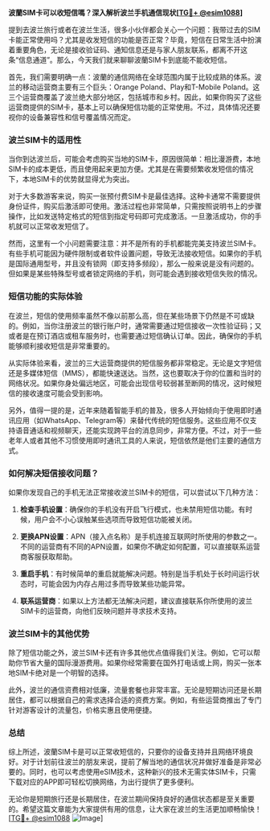 **波蘭SIM卡可以收短信嗎？深入解析波兰手机通信现状[[TG💪+ @esim1088](https://t.me/s/esim1088)]**

提到去波兰旅行或者在波兰生活，很多小伙伴都会关心一个问题：我带过去的SIM卡能正常使用吗？尤其是收发短信的功能是否正常？毕竟，短信在日常生活中扮演着重要角色，无论是接收验证码、通知信息还是与家人朋友联系，都离不开这条“信息通道”。那么，今天我们就来聊聊波蘭SIM卡到底能不能收短信。

首先，我们需要明确一点：波蘭的通信网络在全球范围内属于比较成熟的体系。波兰的移动运营商主要有三个巨头：Orange Poland、Play和T-Mobile Poland。这三个运营商覆盖了波兰绝大部分地区，包括城市和乡村。因此，如果你购买了这些运营商提供的SIM卡，基本上可以确保短信功能的正常使用。不过，具体情况还要视你的设备兼容性和信号覆盖情况而定。

### 波兰SIM卡的适用性

当你到达波兰后，可能会考虑购买当地的SIM卡，原因很简单：相比漫游费，本地SIM卡的成本更低，而且使用起来更加方便。尤其是在需要频繁收发短信的情况下，本地SIM卡的优势就显得尤为突出。

对于大多数游客来说，购买一张预付费SIM卡是最佳选择。这种卡通常不需要提供身份证件，购买后激活即可使用。激活过程也非常简单，只需按照说明书上的步骤操作，比如发送特定格式的短信到指定号码即可完成激活。一旦激活成功，你的手机就可以正常收发短信了。

然而，这里有一个小问题需要注意：并不是所有的手机都能完美支持波兰SIM卡。有些手机可能因为硬件限制或者软件设置问题，导致无法接收短信。如果你的手机是国际通用型号，并且没有锁网（即支持多频段），那么一般来说是没有问题的。但如果是某些特殊型号或者锁定网络的手机，则可能会遇到接收短信失败的情况。

### 短信功能的实际体验

在波兰，短信的使用频率虽然不像以前那么高，但在某些场景下仍然是不可或缺的。例如，当你注册波兰的银行账户时，通常需要通过短信接收一次性验证码；又或者是在预订酒店或租车服务时，也需要通过短信确认订单。因此，确保你的手机能够顺利接收短信是非常重要的。

从实际体验来看，波兰的三大运营商提供的短信服务都非常稳定。无论是文字短信还是多媒体短信（MMS），都能快速送达。当然，这也要取决于你的位置和当时的网络状况。如果你身处偏远地区，可能会出现信号较弱甚至断网的情况，这时候短信的接收速度可能会受到影响。

另外，值得一提的是，近年来随着智能手机的普及，很多人开始倾向于使用即时通讯应用（如WhatsApp、Telegram等）来替代传统的短信服务。这些应用不仅支持语音通话和视频聊天，还能实现跨平台的消息同步，非常方便。不过，对于一些老年人或者其他不习惯使用即时通讯工具的人来说，短信依然是他们主要的通信方式。

### 如何解决短信接收问题？

如果你发现自己的手机无法正常接收波兰SIM卡的短信，可以尝试以下几种方法：

1. **检查手机设置**：确保你的手机没有开启飞行模式，也未禁用短信功能。有时候，用户会不小心误触某些选项而导致短信功能被关闭。
   
2. **更换APN设置**：APN（接入点名称）是手机连接互联网时所使用的参数之一。不同的运营商有不同的APN设置，如果你不确定如何配置，可以直接联系运营商客服获取帮助。

3. **重启手机**：有时候简单的重启就能解决问题。特别是当手机处于长时间运行状态时，可能会因为内存占用过多而导致某些功能异常。

4. **联系运营商**：如果以上方法都无法解决问题，建议直接联系你所使用的波兰SIM卡的运营商，向他们反映问题并寻求技术支持。

### 波兰SIM卡的其他优势

除了短信功能之外，波兰SIM卡还有许多其他优点值得我们关注。例如，它可以帮助你节省大量的国际漫游费用。如果你经常需要在国外打电话或上网，购买一张本地SIM卡绝对是一个明智的选择。

此外，波兰的通信资费相对低廉，流量套餐也非常丰富。无论是短期访问还是长期居住，都可以根据自己的需求选择合适的资费方案。例如，有些运营商推出了专门针对游客设计的流量包，价格实惠且使用便捷。

### 总结

综上所述，波蘭SIM卡是可以正常收短信的，只要你的设备支持并且网络环境良好。对于计划前往波兰的朋友来说，提前了解当地的通信状况并做好准备是非常必要的。同时，也可以考虑使用eSIM技术，这种新兴的技术无需实体SIM卡，只需下载对应的APP即可轻松切换网络，为出行提供了更多便利。

无论你是短期旅行还是长期居住，在波兰期间保持良好的通信状态都是至关重要的。希望这篇文章能为大家提供有用的信息，让大家在波兰的生活更加顺畅愉快！[[TG💪+ @esim1088](https://t.me/s/esim1088) ![Image](https://i.postimg.cc/4NQfJmqS/Snipaste-2025-05-13-00-14-12.png)]